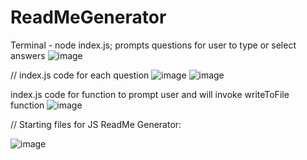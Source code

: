 # ReadMeGenerator
Terminal - node index.js; prompts questions for user to type or select answers
![image](https://user-images.githubusercontent.com/79474830/115473665-bf1dcb80-a201-11eb-9a75-f905f7a1ed38.png)

//
index.js code for each question
![image](https://user-images.githubusercontent.com/79474830/115473846-115eec80-a202-11eb-8dc3-7f4818643bc7.png)
![image](https://user-images.githubusercontent.com/79474830/115473994-220f6280-a202-11eb-8b71-8b4e26114c20.png)

index.js code for function to prompt user and will invoke writeToFile function
![image](https://user-images.githubusercontent.com/79474830/115474108-5daa2c80-a202-11eb-9bc8-bc6fe0b755dc.png)

//
Starting files for JS ReadMe Generator:

![image](https://user-images.githubusercontent.com/79474830/115460979-87f1ef00-a1ee-11eb-8f43-4f05bb1132ff.png)
